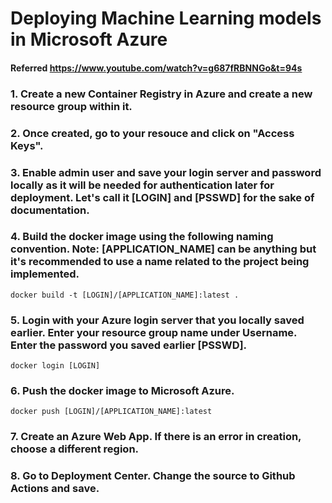 # Deploying Machine Learning models in Microsoft Azure

#### Referred https://www.youtube.com/watch?v=g687fRBNNGo&t=94s

### 1. Create a new Container Registry in Azure and create a new resource group within it.


### 2. Once created, go to your resouce and click on "Access Keys".


### 3. Enable admin user and save your login server and password locally as it will be needed for authentication later for deployment. Let's call it [LOGIN] and [PSSWD] for the sake of documentation.


### 4. Build the docker image using the following naming convention. Note: [APPLICATION_NAME] can be anything but it's recommended to use a name related to the project being implemented.

```
docker build -t [LOGIN]/[APPLICATION_NAME]:latest .
```

### 5. Login with your Azure login server that you locally saved earlier. Enter your resource group name under Username. Enter the password you saved earlier [PSSWD]. 
```
docker login [LOGIN]
```

### 6. Push the docker image to Microsoft Azure.
```
docker push [LOGIN]/[APPLICATION_NAME]:latest
```

### 7. Create an Azure Web App. If there is an error in creation, choose a different region.

### 8. Go to Deployment Center. Change the source to Github Actions and save.

